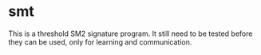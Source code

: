 # smt
This is a threshold SM2 signature program.
It still need to be tested before they can be used, only for learning and communication.
